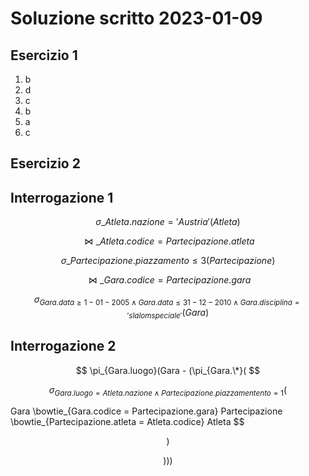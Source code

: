 # Soluzione scritto 2023-01-09

## Esercizio 1

1. b
2. d
3. c
4. b
5. a
6. c

## Esercizio 2

## Interrogazione 1

$$ \sigma\_{Atleta.nazione = 'Austria'}(Atleta) $$

$$ \bowtie\_{Atleta.codice = Partecipazione.atleta} $$

$$ \sigma\_{Partecipazione.piazzamento \leq 3}(Partecipazione) $$

$$ \bowtie\_{Gara.codice = Partecipazione.gara} $$

$$
\sigma_{Gara.data \geq 1-01-2005 \land Gara.data \leq 31-12-2010 \land
Gara.disciplina = 'slalom speciale'}(Gara)
$$

## Interrogazione 2

$$ \pi_{Gara.luogo}(Gara - (\pi_{Gara.\*}( $$

$$
\sigma_{Gara.luogo = Atleta.nazione \land Partecipazione.piazzamentento = 1}(
$$

Gara \bowtie_{Gara.codice = Partecipazione.gara} Partecipazione
\bowtie_{Partecipazione.atleta = Atleta.codice} Atleta $$

$$ ) $$

$$ ))) $$
